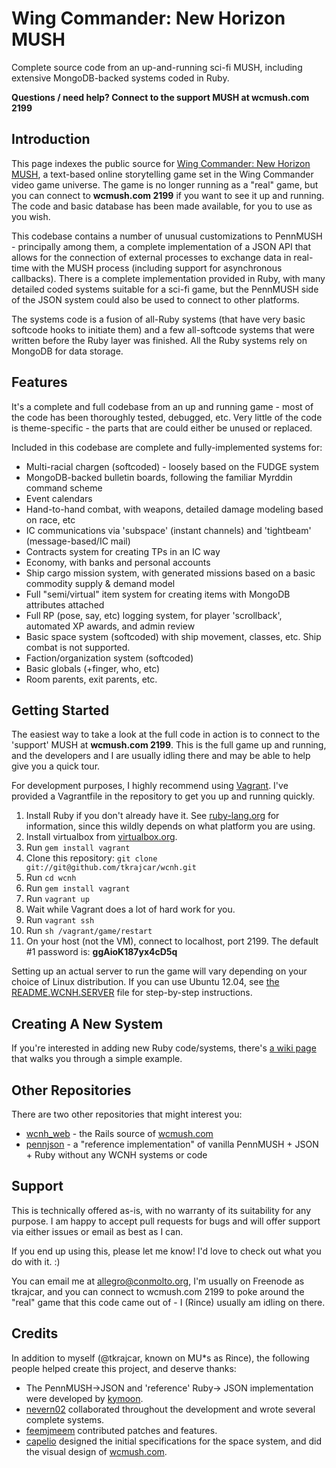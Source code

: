 # Wing Commander: New Horizon MUSH
Complete source code from an up-and-running sci-fi MUSH, including extensive MongoDB-backed systems coded in Ruby.

**Questions / need help? Connect to the support MUSH at wcmush.com 2199**

## Introduction
This page indexes the public source for [Wing Commander: New Horizon MUSH](http://www.wcmush.com/), a text-based online storytelling game set in the Wing Commander video game universe. The game is no longer running as a "real" game, but you can connect to **wcmush.com 2199** if you want to see it up and running. The code and basic database has been made available, for you to use as you wish.

This codebase contains a number of unusual customizations to PennMUSH - principally among them, a complete implementation of a JSON API that allows for the connection of external processes to exchange data in real-time with the MUSH process (including support for asynchronous callbacks). There is a complete implementation provided in Ruby, with many detailed coded systems suitable for a sci-fi game, but the PennMUSH side of the JSON system could also be used to connect to other platforms.

The systems code is a fusion of all-Ruby systems (that have very basic softcode hooks to initiate them) and a few all-softcode systems that were written before the Ruby layer was finished. All the Ruby systems rely on MongoDB for data storage.

## Features

It's a complete and full codebase from an up and running game - most of the code has been thoroughly tested, debugged, etc. Very little of the code is theme-specific - the parts that are could either be unused or replaced.

Included in this codebase are complete and fully-implemented systems for:

* Multi-racial chargen (softcoded) - loosely based on the FUDGE system
* MongoDB-backed bulletin boards, following the familiar Myrddin command scheme
* Event calendars
* Hand-to-hand combat, with weapons, detailed damage modeling based on race, etc
* IC communications via 'subspace' (instant channels) and 'tightbeam' (message-based/IC mail)
* Contracts system for creating TPs in an IC way
* Economy, with banks and personal accounts
* Ship cargo mission system, with generated missions based on a basic commodity supply & demand model
* Full "semi/virtual" item system for creating items with MongoDB attributes attached
* Full RP (pose, say, etc) logging system, for player 'scrollback', automated XP awards, and admin review
* Basic space system (softcoded) with ship movement, classes, etc. Ship combat is not supported.
* Faction/organization system (softcoded)
* Basic globals (+finger, who, etc)
* Room parents, exit parents, etc.

## Getting Started

The easiest way to take a look at the full code in action is to connect to the 'support' MUSH at **wcmush.com 2199**. This is the full game up and running, and the developers and I are usually idling there and may be able to help give you a quick tour.

For development purposes, I highly recommend using [Vagrant](https://www.vagrantup.com/). I've provided a Vagrantfile in the repository to get you up and running quickly.

1. Install Ruby if you don't already have it. See [ruby-lang.org](ruby-lang.org) for information, since this wildly depends on what platform you are using.
2. Install virtualbox from [virtualbox.org](virtualbox.org).
3. Run `gem install vagrant`
4. Clone this repository: `git clone git://git@github.com/tkrajcar/wcnh.git`
5. Run `cd wcnh`
6. Run `gem install vagrant`
7. Run `vagrant up`
8. Wait while Vagrant does a lot of hard work for you.
9. Run `vagrant ssh`
10. Run `sh /vagrant/game/restart`
11. On your host (not the VM), connect to localhost, port 2199. The default #1 password is: **ggAioK187yx4cD5q**

Setting up an actual server to run the game will vary depending on your choice of Linux distribution. If you can use Ubuntu 12.04, see [the README.WCNH.SERVER](https://github.com/tkrajcar/wcnh/blob/master/README.WCNH.SERVER) file for step-by-step instructions.

## Creating A New System

If you're interested in adding new Ruby code/systems, there's [a wiki page](https://github.com/tkrajcar/wcnh/wiki/Creating-A-New-Ruby-System-Walkthrough) that walks you through a simple example.

## Other Repositories

There are two other repositories that might interest you:

* [wcnh_web](http://www.github.com/tkrajcar/wcnh_web) - the Rails source of [wcmush.com](http://www.wcmush.com)
* [pennjson](http://www.github.com/tkrajcar/pennjson) - a "reference implementation" of vanilla PennMUSH + JSON + Ruby without any WCNH systems or code

## Support

This is technically offered as-is, with no warranty of its suitability for any purpose. I am happy to accept pull requests for bugs and will offer support via either issues or email as best as I can.

If you end up using this, please let me know! I'd love to check out what you do with it. :)

You can email me at allegro@conmolto.org, I'm usually on Freenode as tkrajcar, and you can connect to wcmush.com 2199 to poke around the "real" game that this code came out of - I (Rince) usually am idling on there.

## Credits

In addition to myself (@tkrajcar, known on MU*s as Rince), the following people helped create this project, and deserve thanks:

* The PennMUSH->JSON and 'reference' Ruby-> JSON implementation were developed by [kymoon](https://github.com/kymoon).
* [nevern02](https://github.com/nevern02) collaborated throughout the development and wrote several complete systems.
* [feemjmeem](https://github.com/feemjmeem) contributed patches and features.
* [capelio](https://github.com/capelio) designed the initial specifications for the space system, and did the visual design of [wcmush.com](http://www.wcmush.com/).
